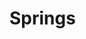 # Springs

<svg xmlns="http://www.w3.org/2000/svg">
    <defs>
    <filter x="-2%" y="-2%" width="104%" height="104%" filterUnits="objectBoundingBox" id="PencilTexture">
      <feTurbulence type="fractalNoise" baseFrequency="1.2" numOctaves="3" result="noise">
      </feTurbulence>
      <feDisplacementMap xChannelSelector="R" yChannelSelector="G" scale="3" in="SourceGraphic" result="newSource">
      </feDisplacementMap>
    </filter>
    <filter x="0%" y="0%" width="100%" height="100%" filterUnits="objectBoundingBox" id="pencilTexture2">
      <feTurbulence type="fractalNoise" baseFrequency="2" numOctaves="5" stitchTiles="stitch" result="f1">
      </feTurbulence>
      <feColorMatrix type="matrix" values="0 0 0 0 0, 0 0 0 0 0, 0 0 0 0 0, 0 0 0 -1.5 1.5" result="f2">
      </feColorMatrix>
      <feComposite operator="in" in2="f2" in="SourceGraphic" result="f3">
      </feComposite>
    </filter>
    <filter x="-2%" y="-2%" width="104%" height="104%" filterUnits="objectBoundingBox" id="pencilTexture3">
      <feTurbulence type="fractalNoise" baseFrequency="0.5" numOctaves="5" stitchTiles="stitch" result="f1">
      </feTurbulence>
      <feColorMatrix type="matrix" values="0 0 0 0 0, 0 0 0 0 0, 0 0 0 0 0, 0 0 0 -1.5 1.5" result="f2">
      </feColorMatrix>
      <feComposite operator="in" in2="f2b" in="SourceGraphic" result="f3">
      </feComposite>
      <feTurbulence type="fractalNoise" baseFrequency="1.2" numOctaves="3" result="noise">
      </feTurbulence>
      <feDisplacementMap xChannelSelector="R" yChannelSelector="G" scale="2.5" in="f3" result="f4">
      </feDisplacementMap>
    </filter>
    <filter x="-20%" y="-20%" width="140%" height="140%" filterUnits="objectBoundingBox" id="pencilTexture4">
      <feTurbulence type="fractalNoise" baseFrequency="0.03" numOctaves="3" seed="1" result="f1">
      </feTurbulence>
      <feDisplacementMap xChannelSelector="R" yChannelSelector="G" scale="5" in="SourceGraphic" in2="f1" result="f4">
      </feDisplacementMap>
      <feTurbulence type="fractalNoise" baseFrequency="0.03" numOctaves="3" seed="10" result="f2">
      </feTurbulence>
      <feDisplacementMap xChannelSelector="R" yChannelSelector="G" scale="5" in="SourceGraphic" in2="f2" result="f5">
      </feDisplacementMap>
      <feTurbulence type="fractalNoise" baseFrequency="1.2" numOctaves="2" seed="100" result="f3">
      </feTurbulence>
      <feDisplacementMap xChannelSelector="R" yChannelSelector="G" scale="3" in="SourceGraphic" in2="f3" result="f6">
      </feDisplacementMap>
      <feBlend mode="normal" in2="f4" in="f5" result="out1">
      </feBlend>
      <feBlend mode="normal" in="out1" in2="f6" result="out2">
      </feBlend>
    </filter>
    <marker id='head' orient="auto" markerWidth='3' markerHeight='3' refX='0' refY='1.5'>
      <path d='M0,0 V3 L3,1.5 Z' fill="context-stroke"/>
    </marker>
    <marker id='head2' orient="auto" markerWidth='3' markerHeight='3' refX='2' refY='1.5'>
      <path d='M0,0 L3,1.5 L0,3' stroke="context-stroke" stroke-linejoin="round" fill="none"/>
    </marker>
    <pattern id="star" width="20" height="20" patternUnits="userSpaceOnUse">
        <line x1="-10" y1="0" x2="20" y2="30" stroke="black" class="pen1"/>
        <line x1="0" y1="-10" x2="30" y2="20" stroke="black" class="pen1"/>
    </pattern>
  </defs>
</svg>

<svg style="width: min(700px,100%);" viewBox="-30 -50 670 200" id="pic1"></svg>
<svg style="width: min(700px,100%);" viewBox="-30 -50 670 200" id="pic2"></svg>
<svg style="width: min(700px,100%);" viewBox="-30 -50 670 200" id="pic3"></svg>

<link rel="stylesheet" href="/a/style.css"/>
<script type="module">
    function appendGuy(g) {
        g.append("text")
            .attr("x", 15)
            .attr("y", 55)
            .classed("pen0color",true)
            .attr("text-anchor", "left");
        g.append("line")
            .attr("marker-end",'url(#head)')
            .classed("force",true)
            .classed("pen3",true)
            .attr("y1",-10);
        g.append("path")
            .attr("d","M0,-20 L0,-10 L0,15 M-20,0 L0,-10 L20,0 M-10,45 L0,15 L10,45")
            .classed("pen1",true)
            .attr("fill","none");
        g.append("circle")
            .attr("cx", 0)
            .attr("cy", -30)
            .attr("r", 10)
            .classed("pen1",true)
            .classed("bgfill",true);
        return g;
    };
    function spring_path(path,x1,y1,x2,y2,length) {
        let x = x1;
        let y = y1;
        let vx = x2-x1;
        let vy = y2-y1;
        let v = Math.sqrt(vx*vx+vy*vy);
        let wx = -vy/v;
        let wy =  vx/v;
        path.moveTo(x,y);
        let n = Math.floor(length/10);
        let g = 10;
        for (let i = 0; i<n; i++) {
            path.lineTo(x+vx*(0.5+i)/n+wx*g,y+vy*(0.5+i)/n+wy*g);
            g = -g;
        }
        path.lineTo(x+vx,y+vy);
        return path;
    }
    function drag_update(update) {
        return d3.drag()
            .on("start", (event, d) => d3.select(this).raise().classed("active", true))
            .on("drag", (event, d) => {
                if (d.xslide) d.x = event.x;
                if (d.yslide) d.y = event.y;
                event.subject.update();
            })
            .on("end", (event, d) => d3.select(this).classed("active", false));
    }
    class spring_guys_plot {
        constructor(svg, nodes, links) {
            this.svg = svg;
            this.drawing = this.svg.append("g").classed("penfilter",true);
            this.nodes = nodes;
            this.links = links;
            this.update();
        }
        update() {
            this.nodes.forEach(node => {
                node.xforce = 0;
                node.yforce = 0;
                return node;
            });
            this.links.forEach(link => {
                let source = this.nodes.find(node => node.id === link.source);
                let target = this.nodes.find(node => node.id === link.target);
                let dx = source.x - target.x;
                link.ysource = source.y;
                link.ytarget = target.y;
                if (dx > 0) {
                    link.xsource = source.x - 20;
                    link.xtarget = target.x + 20;
                } else {
                    link.xsource = source.x + 20;
                    link.xtarget = target.x - 20;
                }
                let dy = source.y - target.y;
                let d = Math.sqrt(dx*dx+dy*dy);
                let force = (d-link.length)*link.k;
                source.xforce -= force*dx/d;
                source.yforce -= force*dy/d;
                target.xforce += force*dx/d;
                target.yforce += force*dy/d;
                return link;
            });
            this.drawing
                .selectAll(".edge")
                .data(this.links)
                .join(
                    enter => enter.append("path")
                        .attr("stroke-linejoin","round")
                        .attr("fill","none")
                        .classed("edge",true)
                        .classed("pen2",true)
                    )
                .attr("d", d => spring_path(d3.path(),d.xsource,d.ysource,d.xtarget,d.ytarget,d.length));
            this.drawing
                .selectAll(".node")
                .data(this.nodes, d => d.id)
                .join(
                    enter => enter.append("g")
                        .call( s => {
                            s.filter(d => d.name == "Wall").append("path")
                                //.attr("d","M-20,-45 L20,-45 L20,45 L-20,45")
                                .attr("d","M0,-45 L20,-45 L20,45 L0,45")
                                .classed("pen1",true)
                                .attr("fill","url(#star)");
                            s.filter(d => d.name != "Wall").call(appendGuy);
                            return s;
                        })
                        .classed("node",true)
                    )
                .attr("transform", d => `translate(${d.x}, ${d.y})`)
                .call( s => s.select("text").text(d => d.name) )
                .call( s => s.select(".force")
                    .attr("x2",d=>d.xforce)
                    .attr("y2",d=>d.yforce-10)
                    .classed("hide",d => d.xforce*d.xforce+d.yforce*d.yforce < 25)
                );
        }
    };
    class pickers {
        constructor(plot, picks) {
            this.plot = plot
            this.picks = picks;
            this.g = this.plot.svg.append("g")
                .classed("pickers",true);
            this.drag = drag_update().subject(this);
            this.update();
        }
        update() {
            this.picks.forEach(d => {
                d.fun(this.plot, d);
                return d;
            });
            this.g
                .selectAll("g")
                .data(this.picks)
                .join(
                    enter => enter
                        .append("g")
                        .call(this.drag)
                        .call(s => s.append("circle").attr("r",20))
                )
                .attr("transform", d => `translate(${d.x}, ${d.y})`);
            this.plot.update();
        }
    };

    let pic1 = d3.select("#pic1");
    let pic1drawing = new spring_guys_plot(pic1,
        [
            { id: 1, name: "Wall", head: 20, x: 0, y: 0 },
            { id: 2, name: "Anne", head: 20, x: 250, y: 0 }
        ],
        [
            { source: 1, target: 2, length: 200, k: 0.5 }
        ]
    );
    let pic1pickers = new pickers(pic1drawing, 
        [
            { x: 250, y: 0, xslide: true, fun: (obj, d) => { obj.nodes[1].x = d.x; } },
        ]
    );

    let pic2 = d3.select("#pic2");
    let pic2drawing = new spring_guys_plot(pic2,
        [
            { id: 1, name: "Anne", head: 20, x: 0, y: 0 },
            { id: 2, name: "Bart", head: 20, x: 200, y: 0 }
        ],
        [
            { source: 1, target: 2, length:200, k: 0.5 }
        ]
    );
    let pic2pickers = new pickers(pic2drawing, 
        [
            { x: 0, y: 0, xslide: true, fun: (obj, d) => { obj.nodes[0].x = d.x; } },
            { x: 250, y: 0, xslide: true, fun: (obj, d) => { obj.nodes[1].x = d.x; } },
        ]
    );

    let pic3 = d3.select("#pic3");
    let pic3drawing = new spring_guys_plot(pic3,
        [
            { id: 1, name: "Anne", head: 20, x: 0, y: 0 },
            { id: 2, name: "Bart", head: 20, x: 200, y: 0 },
            { id: 3, name: "Carl", head: 20, x: 400, y: 0 }
        ],
        [
            { source: 1, target: 2, length:200, k: 0.5 },
            { source: 2, target: 3, length:200, k: 0.5 }
        ]
    );
    let pic3pickers = new pickers(pic3drawing, 
        [
            { x: 0, y: 0, xslide: true, fun: (obj, d) => { obj.nodes[0].x = d.x; } },
            { x: 200, y: 0, xslide: true, fun: (obj, d) => { obj.nodes[1].x = d.x; } },
            { x: 400, y: 0, xslide: true, fun: (obj, d) => { obj.nodes[2].x = d.x; } }
        ]
    );

    

</script>
